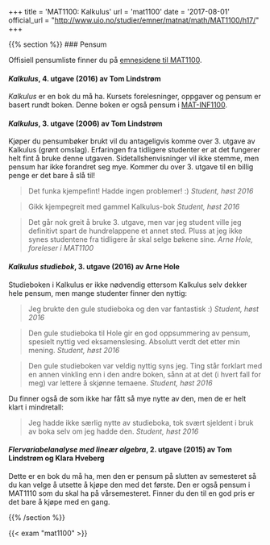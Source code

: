 +++
title = 'MAT1100: Kalkulus'
url = 'mat1100'
date = '2017-08-01'
official_url = "http://www.uio.no/studier/emner/matnat/math/MAT1100/h17/"
+++

<div>
{{% section %}}
### Pensum

Offisiell pensumliste finner du på [emnesidene til MAT1100](http://www.uio.no/studier/emner/matnat/math/MAT1100/h17/pensumliste/).

#### *Kalkulus*, 4. utgave (2016) av Tom Lindstrøm

*Kalkulus* er en bok du må ha. Kursets forelesninger, oppgaver og pensum er basert rundt boken. Denne boken er også pensum i [MAT-INF1100](/mat-inf1100/).

#### *Kalkulus*, 3. utgave (2006) av Tom Lindstrøm

Kjøper du pensumbøker brukt vil du antageligvis komme over 3. utgave av Kalkulus (grønt omslag). Erfaringen fra tidligere studenter er at det fungerer helt fint å bruke denne utgaven. Sidetallshenvisninger vil ikke stemme, men pensum har ikke forandret seg mye. Kommer du over 3. utgave til en billig penge er det bare å slå til!

<div class="quote-list">
<blockquote>
Det funka kjempefint! Hadde ingen problemer! :)
<cite>Student, høst 2016</cite>
</blockquote>

<blockquote>
Gikk kjempegreit med gammel Kalkulus-bok
<cite>Student, høst 2016</cite>
</blockquote>

<blockquote>
Det går nok greit å bruke 3. utgave, men var jeg student ville jeg definitivt spart de hundrelappene et annet sted. Pluss at jeg ikke synes studentene fra tidligere år skal selge bøkene sine.
<cite>Arne Hole, foreleser i MAT1100</cite>
</blockquote>
</div>

#### *Kalkulus studiebok*, 3. utgave (2016) av Arne Hole

Studieboken i Kalkulus er ikke nødvendig ettersom Kalkulus selv dekker hele pensum, men mange studenter finner den nyttig:

<div class="quote-list">
<blockquote>
Jeg brukte den gule studieboka og den var fantastisk :)
<cite>Student, høst 2016</cite>
</blockquote>

<blockquote>
Den gule studieboka til Hole gir en god oppsummering av pensum, spesielt nyttig ved eksamenslesing. Absolutt verdt det etter min mening.
<cite>Student, høst 2016</cite>
</blockquote>

<blockquote>
Den gule studieboken var veldig nyttig syns jeg. Ting står forklart med en annen vinkling enn i den andre boken, sånn at at det (i hvert fall for meg) var lettere å skjønne temaene.
<cite>Student, høst 2016</cite>
</blockquote>
</div>

Du finner også de som ikke har fått så mye nytte av den, men de er helt klart i mindretall:

<div class="quote-list">
<blockquote>
Jeg hadde ikke særlig nytte av studieboka, tok svært sjeldent i bruk av boka selv om jeg hadde den.
<cite>Student, høst 2016</cite>
</blockquote>
</div>

#### *Flervariabelanalyse med lineær algebra*, 2. utgave (2015) av Tom Lindstrøm og Klara Hveberg

Dette er en bok du må ha, men den er pensum på slutten av semesteret så du kan velge å utsette å kjøpe den med det første. Den er også pensum i MAT1110 som du skal ha på vårsemesteret. Finner du den til en god pris er det bare å kjøpe med en gang.

{{% /section %}}

{{< exam "mat1100" >}}
</div>
